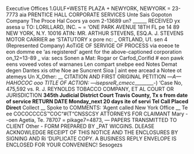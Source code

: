 Executive Offices
1.GULF+WESTE PLAZA + NEWYORK, NEWYORK = 23-7773
aia
PRENTICE HALL CORPORATE SERVICES
Unte Sais Gopoton Company The Proce Hal Coors ya
oom 2-13689
un? ______ RECEIVED yx asesa u
TO: LORILLARD, INC. ~ =
‘ONE PARK AVENUE 18TH FL pe 14 89
NEW YORK, N.Y. 10016
ATIN: MR. ARTHUR STEVENS, ESQ.A. J. STEVENS MOTOR CARRIER
ae
‘STATUTORY x
pore
nc: _ ORTLAND, U1. sen 4
(Represented Company)
AoTiGE OF SERVIGE OF PROCESS
via eoeoe te eon domme ee
‘as registered’ agent for the above-captioned corporation on_12=13-89 _ via:
secs Sonen a Mat: Rogar or Carfod_Corifid #
eon pawk eens voveed votes of warnanes Len
compart snebpe eed Notes Demat degen
Dantes xis othe Noe ae Suncrent Sioa |
aint eee arcead a Notee ot atemeys Un
X_Other: __ CITATION AND FIRST ORIGINAL PETITION
—_A—HAHOCOC ooo
TITLE OF ACTION: —_isepsreR_cmecc__________-)
‘Case No, 475,592
vs.
R. J. REYNOLDS TOBACCO COMPANY, ET AL
COURT OR JURISDICTION __345th Judicial District Court Travis County, Tx
s from date of service
RETURN DATE __Monday_next 20 days ite of servi
Tel Call Placed Direct____ Collect __ Spoke to
COMMENTS:
‘Agent called New York Office __
Te ee COCOCCCCS™COC“#(T“CNSSCSY
ATTORNEYS FOR CLAIMANT Mary --oen
Agetia, Te. 78707
= pikage7=4873,
—
PAPERS TRANSMITTED TO CLIENT
Other - FORM PREPARED BY _PAT WICGINS.
DLEASE ACKNOWLEDGE RECEIPT OF THIS NOTICE AND THE ENCLOSURES BY SIGNING AND Ri
‘DUPLICATE COPY. A BUSINESS REPLY ENVELOPE IS ENCLOSED FOR YOUR CONVENIENC!
Sesogezs